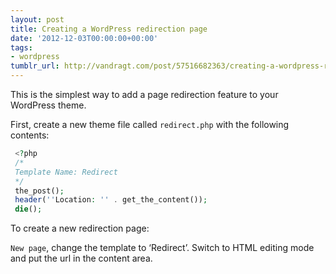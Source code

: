 ```yaml
---
layout: post
title: Creating a WordPress redirection page
date: '2012-12-03T00:00:00+00:00'
tags:
- wordpress
tumblr_url: http://vandragt.com/post/57516682363/creating-a-wordpress-redirection-page
---
```

This is the simplest way to add a page redirection feature to your WordPress theme.

First, create a new theme file called `redirect.php` with the following contents:

```php
 <?php
 /*
 Template Name: Redirect
 */
 the_post();
 header(''Location: '' . get_the_content());
 die();
```

To create a new redirection page:

`New page`, change the template to ‘Redirect’. Switch to HTML editing mode and put the url in the content area.
